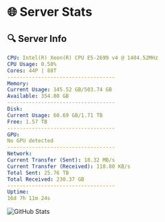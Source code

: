 # 🌐 Server Stats
## 🔍 Server Info
```yaml
CPU: Intel(R) Xeon(R) CPU E5-2699 v4 @ 1404.52MHz
CPU Usage: 0.50%
Cores: 44P | 88T
-----------------------------------
Memory:
Current Usage: 145.52 GB/503.74 GB
Available: 354.80 GB
-----------------------------------
Disk:
Current Usage: 60.69 GB/1.71 TB
Free: 1.57 TB
-----------------------------------
GPU:
No GPU detected
-----------------------------------
Network:
Current Transfer (Sent): 18.32 MB/s
Current Transfer (Received): 118.80 KB/s
Total Sent: 25.76 TB
Total Received: 230.37 GB
-----------------------------------
Uptime:
16d 7h 11m 24s
```
![GitHub Stats](https://img.shields.io/badge/Updated-2025-03-24_04:34:13-blue)